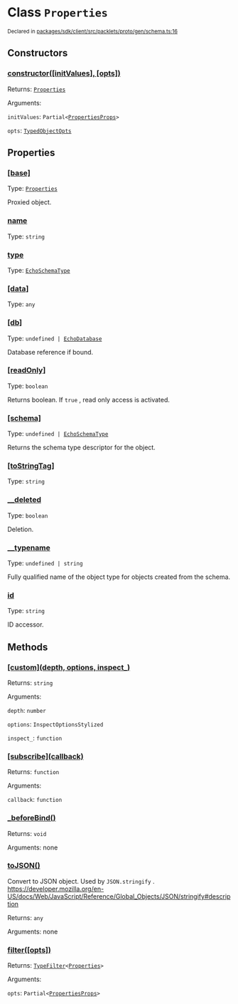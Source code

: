 # Class `Properties`
<sub>Declared in [packages/sdk/client/src/packlets/proto/gen/schema.ts:16]()</sub>





## Constructors
### [constructor(\[initValues\], \[opts\])]()



Returns: <code>[Properties](/api/@dxos/client/classes/Properties)</code>

Arguments: 

`initValues`: <code>Partial&lt;[PropertiesProps](/api/@dxos/client/types/PropertiesProps)&gt;</code>

`opts`: <code>[TypedObjectOpts](/api/@dxos/client/types/TypedObjectOpts)</code>


## Properties
### [[base]]()
Type: <code>[Properties](/api/@dxos/client/classes/Properties)</code>

Proxied object.

### [name]()
Type: <code>string</code>

### [type]()
Type: <code>[EchoSchemaType](/api/@dxos/client/classes/EchoSchemaType)</code>

### [[data]]()
Type: <code>any</code>

### [[db]]()
Type: <code>undefined | [EchoDatabase](/api/@dxos/client/classes/EchoDatabase)</code>

Database reference if bound.

### [[readOnly]]()
Type: <code>boolean</code>

Returns boolean. If  `true` , read only access is activated.

### [[schema]]()
Type: <code>undefined | [EchoSchemaType](/api/@dxos/client/classes/EchoSchemaType)</code>

Returns the schema type descriptor for the object.

### [[toStringTag]]()
Type: <code>string</code>

### [__deleted]()
Type: <code>boolean</code>

Deletion.

### [__typename]()
Type: <code>undefined | string</code>

Fully qualified name of the object type for objects created from the schema.

### [id]()
Type: <code>string</code>

ID accessor.


## Methods
### [\[custom\](depth, options, inspect_)]()



Returns: <code>string</code>

Arguments: 

`depth`: <code>number</code>

`options`: <code>InspectOptionsStylized</code>

`inspect_`: <code>function</code>

### [\[subscribe\](callback)]()



Returns: <code>function</code>

Arguments: 

`callback`: <code>function</code>

### [_beforeBind()]()



Returns: <code>void</code>

Arguments: none

### [toJSON()]()



Convert to JSON object. Used by  `JSON.stringify` .
https://developer.mozilla.org/en-US/docs/Web/JavaScript/Reference/Global_Objects/JSON/stringify#description


Returns: <code>any</code>

Arguments: none

### [filter(\[opts\])]()



Returns: <code>[TypeFilter](/api/@dxos/client/types/TypeFilter)&lt;[Properties](/api/@dxos/client/classes/Properties)&gt;</code>

Arguments: 

`opts`: <code>Partial&lt;[PropertiesProps](/api/@dxos/client/types/PropertiesProps)&gt;</code>

